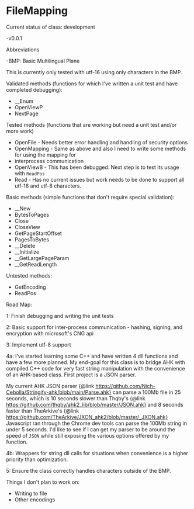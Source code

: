 # FileMapping

Current status of class: development

-v0.0.1

Abbreviations

-BMP: Basic Multilingual Plane

This is currently only tested with utf-16 using only characters in the BMP.

Validated methods (functions for which I've written a unit test and have completed debugging):
- __Enum
- OpenViewP
- NextPage

Tested methods (functions that are working but need a unit test and/or more work)
- OpenFile - Needs better error handling and handling of security options
- OpenMapping - Same as above and also I need to write some methods for using the mapping for
- interprocess communication
- OpenViewB - This has been debugged. Next step is to test its usage with `ReadPos`
- Read - Has no current issues but work needs to be done to support all utf-16 and utf-8 characters.

Basic methods (simple functions that don't require special validation):
- __New
- BytesToPages
- Close
- CloseView
- GetPageStartOffset
- PagesToBytes
- __Delete
- __Initialize
- __GetLargePageParam
- __GetReadLength


Untested methods:
- GetEncoding
- ReadPos

Road Map:

1: Finish debugging and writing the unit tests

2: Basic support for inter-process communication
    - hashing, signing, and encryption with microsoft's CNG api

3: Implement utf-8 support

4a: I've started learning some C++ and have written 4 dll functions and have a few more planned.
My end-goal for this class is to bridge AHK with compiled C++ code for very fast string
manipulation with the convenience of an AHK-based class. First project is a JSON parser.

My current AHK JSON parser {@link https://github.com/Nich-Cebolla/Stringify-ahk/blob/main/Parse.ahk}
can parse a 100Mb file in 25 seconds, which is 10 seconds slower than Thqby's
{@link https://github.com/thqby/ahk2_lib/blob/master/JSON.ahk}
and 8 seconds faster than TheArkive's {@link https://github.com/TheArkive/JXON_ahk2/blob/master/_JXON.ahk}
Javascript ran through the Chrome dev tools can parse the 100Mb string in under 5 seconds.
I'd like to see if I can get my parser to be around the speed of `JSON` while still exposing the
various options offered by my function.

4b: Wrappers for string dll calls for situations when convenience is a higher priority than optimization.

5: Ensure the class correctly handles characters outside of the BMP.

Things I don't plan to work on:
- Writing to file
- Other encodings
